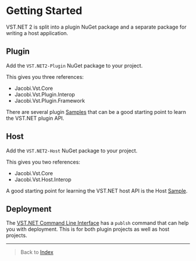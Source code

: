 # Getting Started

VST.NET 2 is split into a plugin NuGet package and a separate package for writing a host application.

## Plugin

Add the `VST.NET2-Plugin` NuGet package to your project.

This gives you three references:

- Jacobi.Vst.Core
- Jacobi.Vst.Plugin.Interop
- Jacobi.Vst.Plugin.Framework

There are several plugin [Samples](https://github.com/obiwanjacobi/vst.net/tree/master/Source/Samples) that can be a good starting point to learn the VST.NET plugin API.

## Host

Add the `VST.NET2-Host` NuGet package to your project.

This gives you two references:

- Jacobi.Vst.Core
- Jacobi.Vst.Host.Interop

A good starting point for learning the VST.NET host API is the Host [Sample](https://github.com/obiwanjacobi/vst.net/tree/master/Source/Samples).

## Deployment

The [VST.NET Command Line Interface](cli) has a `publsh` command that can help you with deployment. This is for both plugin projects as well as host projects.

---

> Back to [Index](index)
